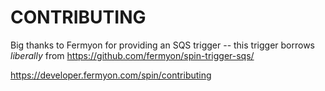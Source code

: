 # CONTRIBUTING

Big thanks to Fermyon for providing an SQS trigger -- this trigger borrows *liberally* from <https://github.com/fermyon/spin-trigger-sqs/>

<https://developer.fermyon.com/spin/contributing>
